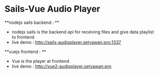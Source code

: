 # Sails-Vue Audio Player


**nodejs sails backend : **  
- nodejs sails is the backend api for receiving files and give data playlist to frontend 
- live demo : http://sails-audioplayer.setyawan.pro:1337

  
**vuejs frontend : **  
- Vue is the player at frontend
- live demo : http://vue2-audioplayer.setyawan.pro
